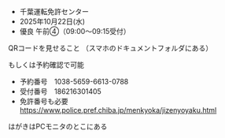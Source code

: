 - 千葉運転免許センター
- 2025年10月22日(水)
- 優良 午前④（09:00～09:15受付）

QRコードを見せること
（スマホのドキュメントフォルダにある）

もしくは予約確認で可能

- 予約番号　1038-5659-6613-0788
- 受付番号　186216301405
- 免許番号も必要 
https://www.police.pref.chiba.jp/menkyoka/jizenyoyaku.html


はがきはPCモニタのとこにある